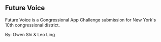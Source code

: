 ## Future Voice

Future Voice is a Congressional App Challenge submission for New York's 10th congressional district.

By: Owen Shi & Leo Ling
